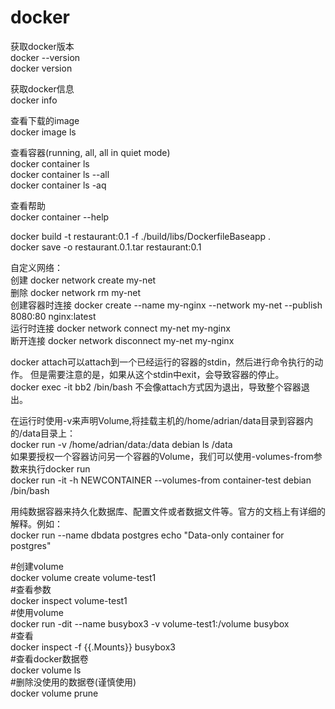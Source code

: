 # docker

获取docker版本<br>
docker --version<br>
docker version<br>

获取docker信息<br>
docker info<br>

查看下载的image<br>
docker image ls<br>

查看容器(running, all, all in quiet mode)<br>
docker container ls<br>
docker container ls --all<br>
docker container ls -aq<br>

查看帮助<br>
docker container --help<br>

docker build -t restaurant:0.1 -f ./build/libs/DockerfileBaseapp .<br>
docker save -o restaurant.0.1.tar restaurant:0.1<br>


自定义网络：<br>
创建  docker network create my-net<br>
删除  docker network rm my-net<br>
创建容器时连接  docker create --name my-nginx --network my-net --publish 8080:80 nginx:latest<br>
运行时连接     docker network connect my-net my-nginx<br>
断开连接       docker network disconnect my-net my-nginx<br>

docker attach可以attach到一个已经运行的容器的stdin，然后进行命令执行的动作。 但是需要注意的是，如果从这个stdin中exit，会导致容器的停止。<br>
docker exec -it bb2 /bin/bash   不会像attach方式因为退出，导致整个容器退出。 <br>

在运行时使用-v来声明Volume,将挂载主机的/home/adrian/data目录到容器内的/data目录上：<br>
docker run -v /home/adrian/data:/data debian ls /data<br>
如果要授权一个容器访问另一个容器的Volume，我们可以使用-volumes-from参数来执行docker run<br>
docker run -it -h NEWCONTAINER --volumes-from container-test debian /bin/bash<br>

用纯数据容器来持久化数据库、配置文件或者数据文件等。官方的文档上有详细的解释。例如：<br>
docker run --name dbdata postgres echo "Data-only container for postgres"<br>

 #创建volume<br>
docker volume create volume-test1<br>
 #查看参数<br>
docker inspect volume-test1<br>
 #使用volume<br>
docker run -dit --name busybox3 -v volume-test1:/volume busybox<br>
 #查看<br>
docker inspect -f {{.Mounts}} busybox3<br>
 #查看docker数据卷<br>
docker volume ls<br>
 #删除没使用的数据卷(谨慎使用)<br>
docker volume prune<br>

